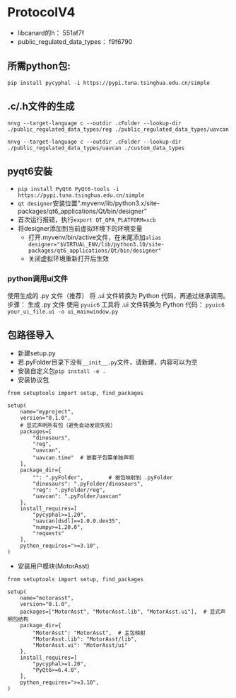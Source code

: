 # ProtocolV4
- libcanard的h：
551af7f
- public_regulated_data_types：
f9f6790
## 所需python包:
`pip install pycyphal -i https://pypi.tuna.tsinghua.edu.cn/simple`
## .c/.h文件的生成
```
nnvg --target-language c --outdir .cFolder --lookup-dir ./public_regulated_data_types/reg ./public_regulated_data_types/uavcan

nnvg --target-language c --outdir .cFolder --lookup-dir  ./public_regulated_data_types/uavcan ./custom_data_types
```

## pyqt6安装
- `pip install PyQt6 PyQt6-tools -i https://pypi.tuna.tsinghua.edu.cn/simple`
- `qt designer`安装位置“.myvenv/lib/python3.x/site-packages/qt6_applications/Qt/bin/designer”
- 首次运行报错，执行`export QT_QPA_PLATFORM=xcb`
- 将designer添加到当前虚拟环境下的环境变量
    - 打开.myvenv/bin/active文件，在末尾添加`alias designer="$VIRTUAL_ENV/lib/python3.10/site-packages/qt6_applications/Qt/bin/designer"  `
    - 关闭虚拟环境重新打开后生效
### python调用ui文件
使用生成的 .py 文件（推荐）‌
将 .ui 文件转换为 Python 代码，再通过继承调用。
‌步骤：‌
    ‌生成 .py 文件‌
    使用 `pyuic6` 工具将 .ui 文件转换为 Python 代码：
    `pyuic6 your_ui_file.ui -o ui_mainwindow.py`

## 包路径导入
- 新建setup.py
- 若.pyFolder目录下没有`__init__.py`文件，请新建，内容可以为空
- 安装自定义包`pip install -e .`
- 安装协议包
```
from setuptools import setup, find_packages

setup(
    name="myproject",
    version="0.1.0",
    # 显式声明所有包（避免自动发现失败）
    packages=[
        "dinosaurs",
        "reg",
        "uavcan",
        "uavcan.time"  # 嵌套子包需单独声明
    ],
    package_dir={
        "": ".pyFolder",        # 根包映射到 .pyFolder
        "dinosaurs": ".pyFolder/dinosaurs",
        "reg": ".pyFolder/reg",
        "uavcan": ".pyFolder/uavcan"
    },
    install_requires=[
        "pycyphal>=1.20",
        "uavcan[dsdl]==1.0.0.dev35",
        "numpy>=1.20.0",
        "requests"
    ],
    python_requires=">=3.10",
)

```
- 安装用户模块(MotorAsst)
```
from setuptools import setup, find_packages

setup(
    name="motorasst",
    version="0.1.0",
    packages=["MotorAsst", "MotorAsst.lib", "MotorAsst.ui"],  # 显式声明包结构
    package_dir={
        "MotorAsst": "MotorAsst",  # 主包映射
        "MotorAsst.lib": "MotorAsst/lib",
        "MotorAsst.ui": "MotorAsst/ui"
    },
    install_requires=[
        "pycyphal>=1.20",
        "PyQt6>=6.4.0",
    ],
    python_requires=">=3.10",
)
```